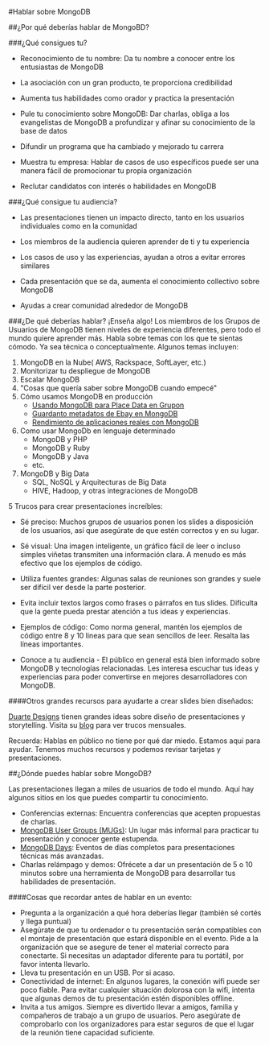 #Hablar sobre MongoDB

##¿Por qué deberías hablar de MongoBD?

###¿Qué consigues tu?

* Reconocimiento de tu nombre: Da tu nombre a conocer entre los entusiastas de MongoDB
* La asociación con un gran producto, te proporciona credibilidad
* Aumenta tus habilidades como orador y practica la presentación
* Pule tu conocimiento sobre MongoDB: Dar charlas, obliga a los evangelistas de MongoDB a profundizar y afinar su conocimiento de la base de datos
* Difundir un programa que ha cambiado y mejorado tu carrera
* Muestra tu empresa: Hablar de casos de uso específicos puede ser una manera fácil de promocionar tu propia organización

* Reclutar candidatos con interés o habilidades en MongoDB

###¿Qué consigue tu audiencia?

* Las presentaciones tienen un impacto directo, tanto en los usuarios individuales como en la comunidad
* Los miembros de la audiencia quieren aprender de ti y tu experiencia
* Los casos de uso y las experiencias, ayudan a otros a evitar errores similares
* Cada presentación que se da, aumenta el conocimiento collectivo sobre MongoDB

* Ayudas a crear comunidad alrededor de MongoDB

###¿De qué deberías hablar?
¡Enseña algo! Los miembros de los Grupos de Usuarios de MongoDB tienen niveles de experiencia diferentes, pero todo el mundo quiere aprender más. Habla sobre temas con los que te sientas cómodo. Ya sea técnica o conceptualmente.
Algunos temas incluyen:

1. MongoDB en la Nube( AWS, Rackspace, SoftLayer, etc.)
2. Monitorizar tu despliegue de MongoDB
3. Escalar MongoDB
4. "Cosas que quería saber sobre MongoDB cuando empecé"
5. Cómo usamos MongoDB en producción
    * [Usando MongoDB para Place Data en Grupon](http://www.mongodb.com/presentations/using-mongodb-groupons-place-data)
    * [Guardanto metadatos de Ebay en MongoDB](http://www.mongodb.com/presentations/storing-ebays-media-metadata-mongodb-0)
    * [Rendimiento de aplicaciones reales con MongoDB](http://www.mongodb.com/presentations/real-world-application-performance-mongodb)
6. Como usar MongoDb en lenguaje determinado
    * MongoDB y PHP
    * MongoDB y Ruby
    * MongoDB y Java
    * etc.
7. MongoDB y Big Data
    * SQL, NoSQL y Arquitecturas de Big Data
    * HIVE, Hadoop, y otras integraciones de MongoDB

5 Trucos para crear presentaciones increíbles:

* Sé preciso: Muchos grupos de usuarios ponen los slides a disposición de los usuarios, así que asegúrate de que estén correctos y en su lugar.
* Sé visual: Una imagen inteligente, un gráfico fácil de leer o incluso simples viñetas transmiten una información clara. A menudo es más efectivo que los ejemplos de código.
* Utiliza fuentes grandes: Algunas salas de reuniones son grandes y suele ser difícil ver desde la parte posterior.
* Evita incluir textos largos como frases o párrafos en tus slides. Dificulta que la gente pueda prestar atención a tus ideas y experiencias.
* Ejemplos de código: Como norma general, mantén los ejemplos de código entre 8 y 10 lineas para que sean sencillos de leer. Resalta las líneas importantes.

* Conoce a tu audiencia - El público en general está bien informado sobre MongoDB y tecnologías relacionadas. Les interesa escuchar tus ideas y experiencias para poder convertirse en mejores desarrolladores con MongoDB.

####Otros grandes recursos para ayudarte a crear slides bien diseñados:


[Duarte Designs](http://www.duarte.com) tienen grandes ideas sobre diseño de presentaciones y storytelling. Visita su [blog](http://www.duarte.com/blog/) para ver trucos mensuales.

Recuerda: Hablas en público no tiene por qué dar miedo. Estamos aquí para ayudar. Tenemos muchos recursos y podemos revisar tarjetas y presentaciones.


##¿Dónde puedes hablar sobre MongoDB?

Las presentaciones llegan a miles de usuarios de todo el mundo. Aquí hay algunos sitios en los que puedes compartir tu conocimiento.


* Conferencias externas: Encuentra conferencias que acepten propuestas de charlas.
* [MongoDB User Groups (MUGs)](http://www.mongodb.com/user-groups): Un lugar más informal para practicar tu presentación y conocer gente estupenda.
* [MongoDB Days](http://www.mongodb.com/events): Eventos de días completos para presentaciones técnicas más avanzadas.
* Charlas relámpago y demos: Ofrécete a dar un presentación de 5 o 10 minutos sobre una herramienta de MongoDB para desarrollar tus habilidades de presentación.

####Cosas que recordar antes de hablar en un evento:
* Pregunta a la organización a qué hora deberías llegar (también sé cortés y llega puntual)
* Asegúrate de que tu ordenador o tu presentación serán compatibles con el montaje de presentación que estará disponible en el evento. Pide a la organización que se asegure de tener el material correcto para conectarte. Si necesitas un adaptador diferente para tu portátil, por favor intenta llevarlo.
* Lleva tu presentación en un USB. Por si acaso.
* Conectividad de internet: En algunos lugares, la conexión wifi puede ser poco fiable. Para evitar cualquier situación dolorosa con la wifi, intenta que algunas demos de tu presentación estén disponibles offline.
* Invita a tus amigos. Siempre es divertido llevar a amigos, familia y compañeros de trabajo a un grupo de usuarios. Pero asegúrate de comprobarlo con los organizadores para estar seguros de que el lugar de la reunión tiene capacidad suficiente.
